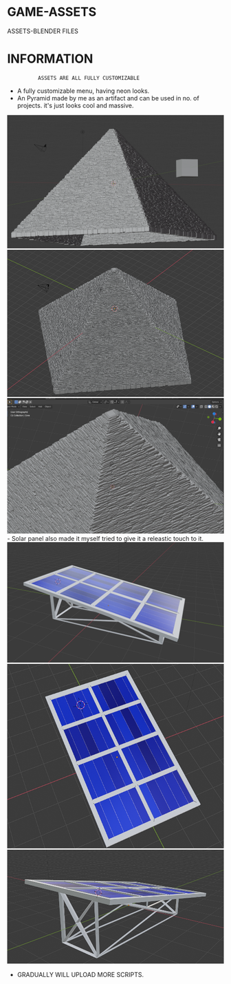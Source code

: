 # GAME-ASSETS
 ASSETS-BLENDER FILES




# INFORMATION
              ASSETS ARE ALL FULLY CUSTOMIZABLE                               
 - A fully customizable menu, having neon looks. 
 - An Pyramid made by me as an artifact and can be used in no. of projects. it's just looks cool and massive.

<img src="imgs/pyramidfront.png" alt="pyramid">
<img src="imgs/pyramidtop.png" alt="pyramid">
<img src="imgs/pyramidft.png" alt="pyramid">
 - Solar panel also made it myself tried to give it a releastic touch to it.
<img src="imgs/solarpannelsv.png" alt="solarpannel">
<img src="imgs/solarpanneltv.png" alt="solarpannel">
<img src="imgs/solarpannelvv.png" alt="solarpannel">

 - GRADUALLY WILL UPLOAD MORE SCRIPTS.
